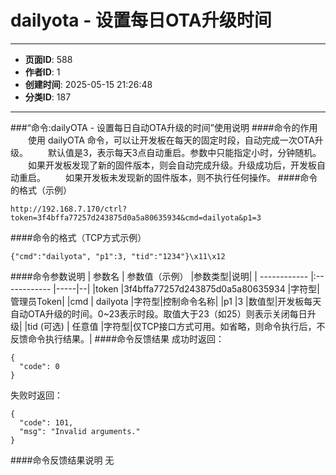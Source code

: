 # dailyota - 设置每日OTA升级时间

---
- **页面ID**: 588
- **作者ID**: 1
- **创建时间**: 2025-05-15 21:26:48
- **分类ID**: 187
---

###“命令:dailyOTA - 设置每日自动OTA升级的时间”使用说明
####命令的作用
　　使用 dailyOTA 命令，可以让开发板在每天的固定时段，自动完成一次OTA升级。
　　默认值是3，表示每天3点自动重启。参数中只能指定小时，分钟随机。
　　如果开发板发现了新的固件版本，则会自动完成升级。升级成功后，开发板自动重启。
　　如果开发板未发现新的固件版本，则不执行任何操作。
####命令的格式（示例）
```
http://192.168.7.170/ctrl?token=3f4bffa77257d243875d0a5a80635934&cmd=dailyota&p1=3
```
####命令的格式（TCP方式示例）
```
{"cmd":"dailyota", "p1":3, "tid":"1234"}\x11\x12
```
####命令参数说明
 | 参数名  | 参数值（示例）  |参数类型|说明|
| ------------ |:------------ |-----|--|
|token |3f4bffa77257d243875d0a5a80635934 |字符型|管理员Token|
|cmd  | dailyota |字符型|控制命令名称|
|p1 |3 |数值型|开发板每天自动OTA升级的时间。0~23表示时段。取值大于23（如25）则表示关闭每日升级|
|tid (可选)  | 任意值 |字符型|仅TCP接口方式可用。如省略，则命令执行后，不反馈命令执行结果。|
####命令反馈结果
成功时返回：
```
{
  "code": 0
}
```

失败时返回：
```
{
  "code": 101,
  "msg": "Invalid arguments."
}
```

####命令反馈结果说明
无




